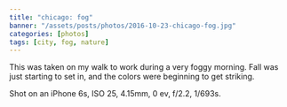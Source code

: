```yaml
---
title: "chicago: fog"
banner: "/assets/posts/photos/2016-10-23-chicago-fog.jpg"
categories: [photos]
tags: [city, fog, nature]
---
```


This was taken on my walk to work during a very foggy morning. Fall was just starting to set in, and the colors were beginning to get striking.

Shot on an iPhone 6s, ISO 25, 4.15mm, 0 ev, f/2.2, 1/693s.
